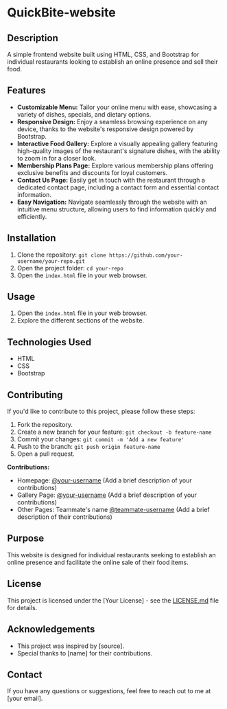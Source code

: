 # QuickBite-website
 

## Description
A simple frontend website built using HTML, CSS, and Bootstrap for individual restaurants looking to establish an online presence and sell their food.

## Features
 - **Customizable Menu:** Tailor your online menu with ease, showcasing a variety of dishes, specials, and dietary options.
 - **Responsive Design:** Enjoy a seamless browsing experience on any device, thanks to the website's responsive design powered by Bootstrap.
 - **Interactive Food Gallery:** Explore a visually appealing gallery featuring high-quality images of the restaurant's signature dishes, with the ability to zoom in for a closer look.
 - **Membership Plans Page:** Explore various membership plans offering exclusive benefits and discounts for loyal customers.
- **Contact Us Page:** Easily get in touch with the restaurant through a dedicated contact page, including a contact form and essential contact information.
- **Easy Navigation:** Navigate seamlessly through the website with an intuitive menu structure, allowing users to find information quickly and efficiently.

## Installation
1. Clone the repository: `git clone https://github.com/your-username/your-repo.git`
2. Open the project folder: `cd your-repo`
3. Open the `index.html` file in your web browser.

## Usage
1. Open the `index.html` file in your web browser.
2. Explore the different sections of the website.

## Technologies Used
- HTML
- CSS
- Bootstrap

## Contributing
If you'd like to contribute to this project, please follow these steps:
1. Fork the repository.
2. Create a new branch for your feature: `git checkout -b feature-name`
3. Commit your changes: `git commit -m 'Add a new feature'`
4. Push to the branch: `git push origin feature-name`
5. Open a pull request.

**Contributions:**
- Homepage: [@your-username](link-to-your-github) (Add a brief description of your contributions)
- Gallery Page: [@your-username](link-to-your-github) (Add a brief description of your contributions)
- Other Pages: Teammate's name [@teammate-username](link-to-teammate-github) (Add a brief description of their contributions)

## Purpose
This website is designed for individual restaurants seeking to establish an online presence and facilitate the online sale of their food items.

## License
This project is licensed under the [Your License] - see the [LICENSE.md](LICENSE.md) file for details.

## Acknowledgements
- This project was inspired by [source].
- Special thanks to [name] for their contributions.

## Contact
If you have any questions or suggestions, feel free to reach out to me at [your email].
